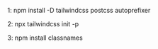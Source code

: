 
1: npm install -D tailwindcss postcss autoprefixer

2: npx tailwindcss init -p

3: npm install classnames

